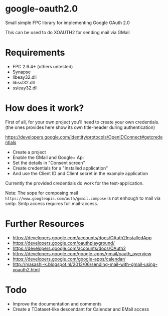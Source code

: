 google-oauth2.0
=================

Small simple FPC library for implementing Google OAuth 2.0

This can be used to do XOAUTH2 for sending mail via GMail


Requirements
============

* FPC 2.6.4+ (others untested)
* Synapse
* libeay32.dll
* libssl32.dll
* ssleay32.dll

How does it work?
=================

First of all, for your own project you'll need to create your own credentials.
(the ones provides here show its own title-header during authentication)

https://developers.google.com/identity/protocols/OpenIDConnect#getcredentials
* Create a project
* Enable the GMail and Google+ Api
* Set the details in "Consent screen"
* Create credentials for a "Installed application"
* And use the Client ID and Client secret in the example application

Currently the provided credentials do work for the test-application.

Note: The sope for composing mail `https://www.googleapis.com/auth/gmail.compose` is not
enhough to mail via smtp. Smtp access requires full mail-access.


Further Resources
=================
* https://developers.google.com/accounts/docs/OAuth2InstalledApp
* https://developers.google.com/oauthplayground/
* https://developers.google.com/accounts/docs/OAuth2
* https://developers.google.com/google-apps/gmail/oauth_overview
* https://developers.google.com/google-apps/calendar/
* http://masashi-k.blogspot.nl/2013/06/sending-mail-with-gmail-using-xoauth2.html

Todo
====

* Improve the documentation and comments
* Create a TDataset-like descendant for Calendar and EMail access

